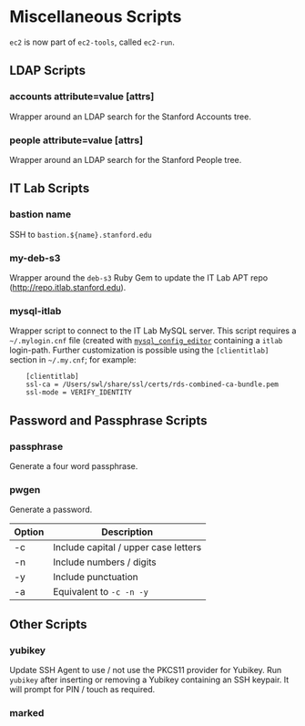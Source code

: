 # Miscellaneous Scripts

`ec2` is now part of `ec2-tools`, called `ec2-run`.

## LDAP Scripts

### accounts attribute=value [attrs]

Wrapper around an LDAP search for the Stanford Accounts tree.

### people attribute=value [attrs]

Wrapper around an LDAP search for the Stanford People tree.


## IT Lab Scripts

### bastion name

SSH to `bastion.${name}.stanford.edu`

### my-deb-s3

Wrapper around the `deb-s3` Ruby Gem to update the IT Lab APT repo
(http://repo.itlab.stanford.edu).

### mysql-itlab

Wrapper script to connect to the IT Lab MySQL server. This script requires a
`~/.mylogin.cnf` file (created with
[`mysql_config_editor`](https://dev.mysql.com/doc/refman/5.7/en/mysql-config-editor.html) containing a `itlab` login-path. Further customization is possible using the `[clientitlab]` section in `~/.my.cnf`; for example:

```
    [clientitlab]
    ssl-ca = /Users/swl/share/ssl/certs/rds-combined-ca-bundle.pem
    ssl-mode = VERIFY_IDENTITY
```

## Password and Passphrase Scripts

### passphrase

Generate a four word passphrase.

### pwgen

Generate a password.

|Option |Description|
|-------|-----------|
|-c     |Include capital / upper case letters|
|-n     |Include numbers / digits|
|-y     |Include punctuation|
|-a     |Equivalent to `-c -n -y`|


## Other Scripts

### yubikey

Update SSH Agent to use / not use the PKCS11 provider for Yubikey. Run
`yubikey` after inserting or removing a Yubikey containing an SSH
keypair. It will prompt for PIN / touch as required.

### marked
